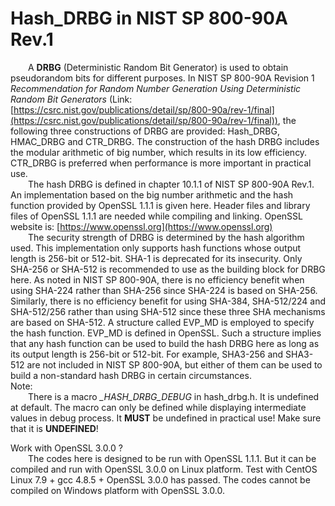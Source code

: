 # Hash\_DRBG in NIST SP 800-90A Rev.1
&ensp;&ensp;&ensp;&ensp;A **DRBG** (Deterministic Random Bit Generator) is used to obtain pseudorandom bits for different purposes. In NIST SP 800-90A Revision 1 *Recommendation for Random Number Generation Using Deterministic Random Bit Generators* (Link: [https://csrc.nist.gov/publications/detail/sp/800-90a/rev-1/final](https://csrc.nist.gov/publications/detail/sp/800-90a/rev-1/final)), the following three constructions of DRBG are provided: Hash\_DRBG, HMAC\_DRBG and CTR\_DRBG. The construction of the hash DRBG includes the modular arithmetic of big number, which results in its low efficiency. CTR\_DRBG is preferred when performance is more important in practical use.  
&ensp;&ensp;&ensp;&ensp;The hash DRBG is defined in chapter 10.1.1 of NIST SP 800-90A Rev.1. An implementation based on the big number arithmetic and the hash function provided by OpenSSL 1.1.1 is given here. Header files and library files of OpenSSL 1.1.1 are needed while compiling and linking. OpenSSL website is: [https://www.openssl.org](https://www.openssl.org)  
&ensp;&ensp;&ensp;&ensp;The security strength of DRBG is determined by the hash algorithm used. This implementation only supports hash functions whose output length is 256-bit or 512-bit. SHA-1 is deprecated for its insecurity. Only SHA-256 or SHA-512 is recommended to use  as the building block for DRBG here. As noted in NIST SP 800-90A, there is no efficiency benefit when using SHA-224 rather than SHA-256 since SHA-224 is based on SHA-256. Similarly, there is no efficiency benefit for using SHA-384, SHA-512/224 and SHA-512/256 rather than using SHA-512 since these three SHA mechanisms are based on SHA-512. A structure called EVP\_MD is employed to specify the hash function. EVP\_MD is defined in OpenSSL. Such a structure implies that any hash function can be used to build the hash DRBG here as long as its output length is 256-bit or 512-bit. For example, SHA3-256 and SHA3-512 are not included in NIST SP 800-90A, but either of them can be used to build a non-standard hash DRBG in certain circumstances.  
Note:  
&ensp;&ensp;&ensp;&ensp;There is a macro *\_HASH_DRBG_DEBUG* in hash\_drbg.h. It is undefined at default. The macro can only be defined while displaying intermediate values in debug process. It **MUST** be undefined in practical use! Make sure that it is **UNDEFINED**!

Work with OpenSSL 3.0.0 ?   
&ensp;&ensp;&ensp;&ensp;The codes here is designed to be run with OpenSSL 1.1.1. But it can be compiled and run with OpenSSL 3.0.0 on Linux platform. Test with CentOS Linux 7.9 + gcc 4.8.5 + OpenSSL 3.0.0 has passed. The codes cannot be compiled on Windows platform with OpenSSL 3.0.0.
